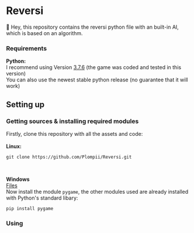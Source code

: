 # Reversi
:wave: Hey, this repository contains the reversi python file with an built-in AI, which is based on an algorithm.

### Requirements
**Python:**
<br/>
I recommend using Version [3.7.6](https://www.python.org/downloads/release/python-376/) (the game was coded and tested in this version)
<br/>
You can also use the newest stable python release (no guarantee that it will work)
## Setting up
### Getting sources & installing required modules
Firstly, clone this repository with all the assets and code:
<br/>
<br/>
**Linux:**
```
git clone https://github.com/Plompii/Reversi.git
```

<br/>

**Windows**
<br/>
[Files](https://github.com/Plompii/Reversi/archive/main.zip)
<br/>
Now install the module `pygame`, the other modules used are already installed with Python's standard libary:
```
pip install pygame
```

### Using
```
